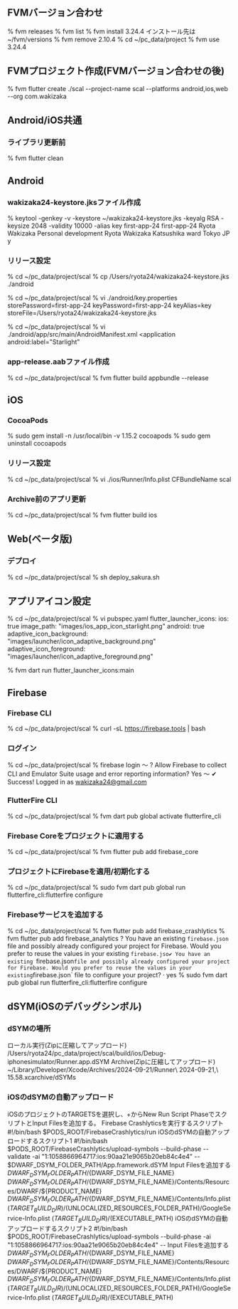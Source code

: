 ## FVMバージョン合わせ
% fvm releases
% fvm list
% fvm install 3.24.4
インストール先は~/fvm/versions
% fvm remove 2.10.4
% cd ~/pc_data/project
% fvm use 3.24.4

## FVMプロジェクト作成(FVMバージョン合わせの後)
% fvm flutter create ./scal --project-name scal --platforms android,ios,web --org com.wakizaka

## Android/iOS共通
### ライブラリ更新前
% fvm flutter clean

## Android
### wakizaka24-keystore.jksファイル作成
% keytool -genkey -v -keystore ~/wakizaka24-keystore.jks -keyalg RSA -keysize 2048 -validity 10000 -alias key
first-app-24
first-app-24
Ryota Wakizaka
Personal development
Ryota Wakizaka
Katsushika ward
Tokyo
JP
y

### リリース設定
% cd ~/pc\_data/project/scal
% cp /Users/ryota24/wakizaka24-keystore.jks ./android

% cd ~/pc\_data/project/scal
% vi ./android/key.properties
storePassword=first-app-24
keyPassword=first-app-24
keyAlias=key
storeFile=/Users/ryota24/wakizaka24-keystore.jks

% cd ~/pc\_data/project/scal
% vi ./android/app/src/main/AndroidManifest.xml
<application
android:label="Starlight"

### app-release.aabファイル作成
% cd ~/pc\_data/project/scal
% fvm flutter build appbundle --release

## iOS
### CocoaPods
% sudo gem install -n /usr/local/bin -v 1.15.2 cocoapods
% sudo gem uninstall cocoapods

### リリース設定
% cd ~/pc\_data/project/scal
% vi ./ios/Runner/Info.plist
<key>CFBundleName</key>
<string>scal</string>

### Archive前のアプリ更新
% cd ~/pc\_data/project/scal
% fvm flutter build ios

## Web(ベータ版)
### デプロイ
% cd ~/pc\_data/project/scal
% sh deploy_sakura.sh

## アプリアイコン設定
% cd ~/pc\_data/project/scal
% vi pubspec.yaml
flutter_launcher_icons:
ios: true
image_path: "images/ios_app_icon_starlight.png"
android: true
adaptive_icon_background: "images/launcher/icon_adaptive_background.png"
adaptive_icon_foreground: "images/launcher/icon_adaptive_foreground.png"

% fvm dart run flutter_launcher_icons:main

## Firebase
### Firebase CLI
% cd ~/pc\_data/project/scal
% curl -sL https://firebase.tools | bash

### ログイン
% cd ~/pc\_data/project/scal
% firebase login
〜
? Allow Firebase to collect CLI and Emulator Suite usage and error reporting information? Yes
〜
✔  Success! Logged in as wakizaka24@gmail.com

### FlutterFire CLI
% cd ~/pc\_data/project/scal
% fvm dart pub global activate flutterfire_cli

### Firebase Coreをプロジェクトに適用する
% cd ~/pc\_data/project/scal
% fvm flutter pub add firebase_core

### プロジェクトにFirebaseを適用/初期化する
% cd ~/pc\_data/project/scal
% sudo fvm dart pub global run flutterfire_cli:flutterfire configure

### Firebaseサービスを追加する
% cd ~/pc\_data/project/scal
% fvm flutter pub add firebase_crashlytics
% fvm flutter pub add firebase_analytics
? You have an existing `firebase.json` file and possibly already configured your project for Firebase. Would you prefer to reuse the values in your existing `firebase.jso✔ You have an existing `firebase.json` file and possibly already configured your project for Firebase. Would you prefer to reuse the values in your existing `firebase.json` file to configure your project? · yes
% sudo fvm dart pub global run flutterfire_cli:flutterfire configure

## dSYM(iOSのデバッグシンボル)
### dSYMの場所
ローカル実行(Zipに圧縮してアップロード)
/Users/ryota24/pc_data/project/scal/build/ios/Debug-iphonesimulator/Runner.app.dSYM
Archive(Zipに圧縮してアップロード)
~/Library/Developer/Xcode/Archives/2024-09-21/Runner\ 2024-09-21\,\ 15.58.xcarchive/dSYMs

### iOSのdSYMの自動アップロード
iOSのプロジェクトのTARGETSを選択し、+からNew Run Script PhaseでスクリプトとInput Filesを追加する。
Firebase Crashlyticsを実行するスクリプト
#!/bin/bash
$PODS_ROOT/FirebaseCrashlytics/run
iOSのdSYMの自動アップロードするスクリプト1
#!/bin/bash
$PODS_ROOT/FirebaseCrashlytics/upload-symbols --build-phase --validate -ai "1:1058866964717:ios:90aa21e9065b20eb84c4e4" -- $DWARF_DSYM_FOLDER_PATH/App.framework.dSYM
Input Filesを追加する
${DWARF_DSYM_FOLDER_PATH}/${DWARF_DSYM_FILE_NAME}
${DWARF_DSYM_FOLDER_PATH}/${DWARF_DSYM_FILE_NAME}/Contents/Resources/DWARF/${PRODUCT_NAME}
${DWARF_DSYM_FOLDER_PATH}/${DWARF_DSYM_FILE_NAME}/Contents/Info.plist
$(TARGET_BUILD_DIR)/$(UNLOCALIZED_RESOURCES_FOLDER_PATH)/GoogleService-Info.plist
$(TARGET_BUILD_DIR)/$(EXECUTABLE_PATH)
iOSのdSYMの自動アップロードするスクリプト2
#!/bin/bash
$PODS_ROOT/FirebaseCrashlytics/upload-symbols --build-phase -ai "1:1058866964717:ios:90aa21e9065b20eb84c4e4" --
Input Filesを追加する
${DWARF_DSYM_FOLDER_PATH}/${DWARF_DSYM_FILE_NAME}
${DWARF_DSYM_FOLDER_PATH}/${DWARF_DSYM_FILE_NAME}/Contents/Resources/DWARF/${PRODUCT_NAME}
${DWARF_DSYM_FOLDER_PATH}/${DWARF_DSYM_FILE_NAME}/Contents/Info.plist
$(TARGET_BUILD_DIR)/$(UNLOCALIZED_RESOURCES_FOLDER_PATH)/GoogleService-Info.plist
$(TARGET_BUILD_DIR)/$(EXECUTABLE_PATH)